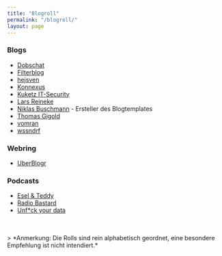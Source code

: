 ```yaml
---
title: "Blogroll"
permalink: "/blogroll/"
layout: page
---
```


### Blogs

- [Dobschat](https://dobschat.io)
- [Filterblog](https://filterblog.de)
- [hejsven](https://hejsven.de)
- [Konnexus](http://konnexus.net)
- [Kuketz IT-Security](https://www.kuketz-blog.de/)
- [Lars Reineke](https://larsreineke.de/)
- [Niklas Buschmann](https://niklasbuschmann.github.io/) - Ersteller des Blogtemplates
- [Thomas Gigold](https://gigold.me/blog/)
- [vomran](https://www.vomran.de)
- [wssndrf](https://wssndrf.me)

### Webring
- [UberBlogr](https://uberblogr.de)

### Podcasts

- [Esel & Teddy](https://esel-und-teddy.de)
- [Radio Bastard](https://radiobastard.fm)
- [Unf*ck your data](https://unfck-your-data.captivate.fm/)
<br />
<br />
> *Anmerkung: Die Rolls sind rein alphabetisch geordnet, eine besondere Empfehlung ist nicht intendiert.*